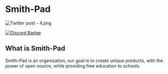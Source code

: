 # Smith-Pad

![Twitter post - 4.png](https://res.craft.do/user/full/23a03a79-af5e-1af9-b4ff-27170389b6b1/doc/09230642-5B39-4E9F-974D-4D676AEBBF43/D127EE3B-AC05-4789-8962-D2E7B01ADC65_2/OTCANQxFU28w30wCwCFZAfMQVGKoT3WhOFPLW8KYMOIz/Twitter%20post%20-%204.png)


[![Discord Badge](https://res.craft.do/user/full/23a03a79-af5e-1af9-b4ff-27170389b6b1/doc/09230642-5B39-4E9F-974D-4D676AEBBF43/7588A342-1DD4-4107-8CC0-6C2F2D8A5B5B_2/Rc7iX9y1INicNTB4knePK9mYXVAX6mXVmDUQozrekT8z/Group%2043.png)](https://discord.gg/neSrTVgbkF)


## What is Smith-Pad
Smith-Pad is an organization, our goal is to create unique products, with the power of open source, while providing free education to schools.
